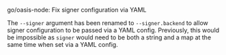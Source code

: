 go/oasis-node: Fix signer configuration via YAML

The `--signer` argument has been renamed to `--signer.backend` to allow
signer configuration to be passed via a YAML config. Previously, this would
be impossible as `signer` would need to be both a string and a map at the
same time when set via a YAML config.
